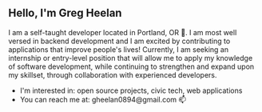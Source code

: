 <H2>Hello, I'm Greg Heelan</H2>

<p>I am a self-taught developer located in Portland, OR &#127748. I am most well versed in backend development and I am excited by contributing to applications that improve people's lives! Currently, I am seeking an internship or entry-level position that will allow me to apply my knowledge of software development, while continuing to strengthen and expand upon my skillset, through collaboration with experienced developers. 

<ul>
<li>I'm interested in: open source projects, civic tech, web applications</li>
<li>You can reach me at: gheelan0894@gmail.com 📫</li>
</ul>



<!---
gheelan/gheelan is a ✨ special ✨ repository because its `README.md` (this file) appears on your GitHub profile.
You can click the Preview link to take a look at your changes.
--->
